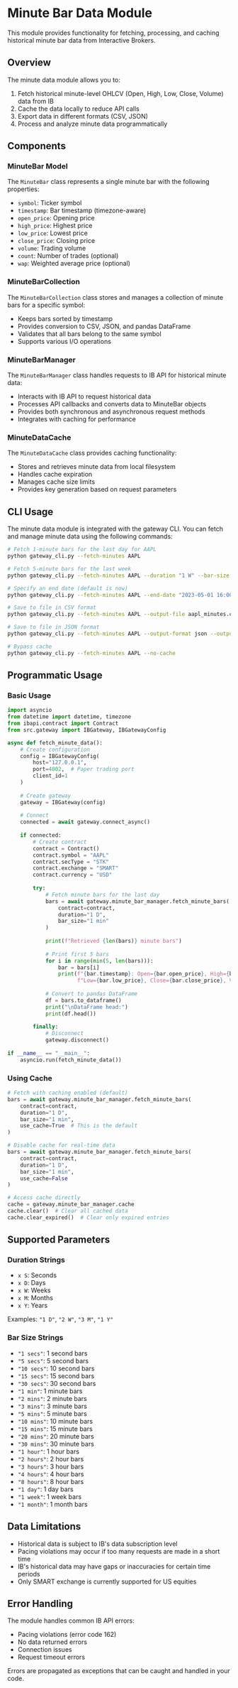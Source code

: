 # Minute Bar Data Module

This module provides functionality for fetching, processing, and caching historical minute bar data from Interactive Brokers.

## Overview

The minute data module allows you to:

1. Fetch historical minute-level OHLCV (Open, High, Low, Close, Volume) data from IB
2. Cache the data locally to reduce API calls
3. Export data in different formats (CSV, JSON)
4. Process and analyze minute data programmatically

## Components

### MinuteBar Model

The `MinuteBar` class represents a single minute bar with the following properties:

- `symbol`: Ticker symbol
- `timestamp`: Bar timestamp (timezone-aware)
- `open_price`: Opening price
- `high_price`: Highest price
- `low_price`: Lowest price
- `close_price`: Closing price
- `volume`: Trading volume
- `count`: Number of trades (optional)
- `wap`: Weighted average price (optional)

### MinuteBarCollection

The `MinuteBarCollection` class stores and manages a collection of minute bars for a specific symbol:

- Keeps bars sorted by timestamp
- Provides conversion to CSV, JSON, and pandas DataFrame
- Validates that all bars belong to the same symbol
- Supports various I/O operations

### MinuteBarManager

The `MinuteBarManager` class handles requests to IB API for historical minute data:

- Interacts with IB API to request historical data
- Processes API callbacks and converts data to MinuteBar objects
- Provides both synchronous and asynchronous request methods
- Integrates with caching for performance

### MinuteDataCache

The `MinuteDataCache` class provides caching functionality:

- Stores and retrieves minute data from local filesystem
- Handles cache expiration
- Manages cache size limits
- Provides key generation based on request parameters

## CLI Usage

The minute data module is integrated with the gateway CLI. You can fetch and manage minute data using the following commands:

```bash
# Fetch 1-minute bars for the last day for AAPL
python gateway_cli.py --fetch-minutes AAPL

# Fetch 5-minute bars for the last week
python gateway_cli.py --fetch-minutes AAPL --duration "1 W" --bar-size "5 mins"

# Specify an end date (default is now)
python gateway_cli.py --fetch-minutes AAPL --end-date "2023-05-01 16:00:00"

# Save to file in CSV format
python gateway_cli.py --fetch-minutes AAPL --output-file aapl_minutes.csv

# Save to file in JSON format
python gateway_cli.py --fetch-minutes AAPL --output-format json --output-file aapl_minutes.json

# Bypass cache
python gateway_cli.py --fetch-minutes AAPL --no-cache
```

## Programmatic Usage

### Basic Usage

```python
import asyncio
from datetime import datetime, timezone
from ibapi.contract import Contract
from src.gateway import IBGateway, IBGatewayConfig

async def fetch_minute_data():
    # Create configuration
    config = IBGatewayConfig(
        host="127.0.0.1",
        port=4002,  # Paper trading port
        client_id=1
    )
    
    # Create gateway
    gateway = IBGateway(config)
    
    # Connect
    connected = await gateway.connect_async()
    
    if connected:
        # Create contract
        contract = Contract()
        contract.symbol = "AAPL"
        contract.secType = "STK"
        contract.exchange = "SMART"
        contract.currency = "USD"
        
        try:
            # Fetch minute bars for the last day
            bars = await gateway.minute_bar_manager.fetch_minute_bars(
                contract=contract,
                duration="1 D",
                bar_size="1 min"
            )
            
            print(f"Retrieved {len(bars)} minute bars")
            
            # Print first 5 bars
            for i in range(min(5, len(bars))):
                bar = bars[i]
                print(f"{bar.timestamp}: Open={bar.open_price}, High={bar.high_price}, "
                      f"Low={bar.low_price}, Close={bar.close_price}, Volume={bar.volume}")
                
            # Convert to pandas DataFrame
            df = bars.to_dataframe()
            print("\nDataFrame head:")
            print(df.head())
            
        finally:
            # Disconnect
            gateway.disconnect()
    
if __name__ == "__main__":
    asyncio.run(fetch_minute_data())
```

### Using Cache

```python
# Fetch with caching enabled (default)
bars = await gateway.minute_bar_manager.fetch_minute_bars(
    contract=contract,
    duration="1 D",
    bar_size="1 min",
    use_cache=True  # This is the default
)

# Disable cache for real-time data
bars = await gateway.minute_bar_manager.fetch_minute_bars(
    contract=contract,
    duration="1 D",
    bar_size="1 min",
    use_cache=False
)

# Access cache directly
cache = gateway.minute_bar_manager.cache
cache.clear()  # Clear all cached data
cache.clear_expired()  # Clear only expired entries
```

## Supported Parameters

### Duration Strings

- `x S`: Seconds
- `x D`: Days
- `x W`: Weeks
- `x M`: Months
- `x Y`: Years

Examples: `"1 D"`, `"2 W"`, `"3 M"`, `"1 Y"`

### Bar Size Strings

- `"1 secs"`: 1 second bars
- `"5 secs"`: 5 second bars
- `"10 secs"`: 10 second bars
- `"15 secs"`: 15 second bars
- `"30 secs"`: 30 second bars
- `"1 min"`: 1 minute bars
- `"2 mins"`: 2 minute bars
- `"3 mins"`: 3 minute bars
- `"5 mins"`: 5 minute bars
- `"10 mins"`: 10 minute bars
- `"15 mins"`: 15 minute bars
- `"20 mins"`: 20 minute bars
- `"30 mins"`: 30 minute bars
- `"1 hour"`: 1 hour bars
- `"2 hours"`: 2 hour bars
- `"3 hours"`: 3 hour bars
- `"4 hours"`: 4 hour bars
- `"8 hours"`: 8 hour bars
- `"1 day"`: 1 day bars
- `"1 week"`: 1 week bars
- `"1 month"`: 1 month bars

## Data Limitations

- Historical data is subject to IB's data subscription level
- Pacing violations may occur if too many requests are made in a short time
- IB's historical data may have gaps or inaccuracies for certain time periods
- Only SMART exchange is currently supported for US equities

## Error Handling

The module handles common IB API errors:

- Pacing violations (error code 162)
- No data returned errors
- Connection issues
- Request timeout errors

Errors are propagated as exceptions that can be caught and handled in your code.
